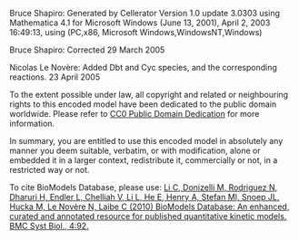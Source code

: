

Bruce Shapiro: Generated by Cellerator Version 1.0 update 3.0303 using
Mathematica 4.1 for Microsoft Windows (June 13, 2001), April 2, 2003 16:49:13,
using (PC,x86, Microsoft Windows,WindowsNT,Windows)

Bruce Shapiro: Corrected 29 March 2005

Nicolas Le Novère: Added Dbt and Cyc species, and the corresponding reactions.
23 April 2005

  

To the extent possible under law, all copyright and related or neighbouring
rights to this encoded model have been dedicated to the public domain
worldwide. Please refer to [CC0 Public Domain
Dedication](http://creativecommons.org/publicdomain/zero/1.0/) for more
information.

In summary, you are entitled to use this encoded model in absolutely any
manner you deem suitable, verbatim, or with modification, alone or embedded it
in a larger context, redistribute it, commercially or not, in a restricted way
or not.

  

To cite BioModels Database, please use: [Li C, Donizelli M, Rodriguez N,
Dharuri H, Endler L, Chelliah V, Li L, He E, Henry A, Stefan MI, Snoep JL,
Hucka M, Le Novère N, Laibe C (2010) BioModels Database: An enhanced, curated
and annotated resource for published quantitative kinetic models. BMC Syst
Biol., 4:92.](http://www.ncbi.nlm.nih.gov/pubmed/20587024)

